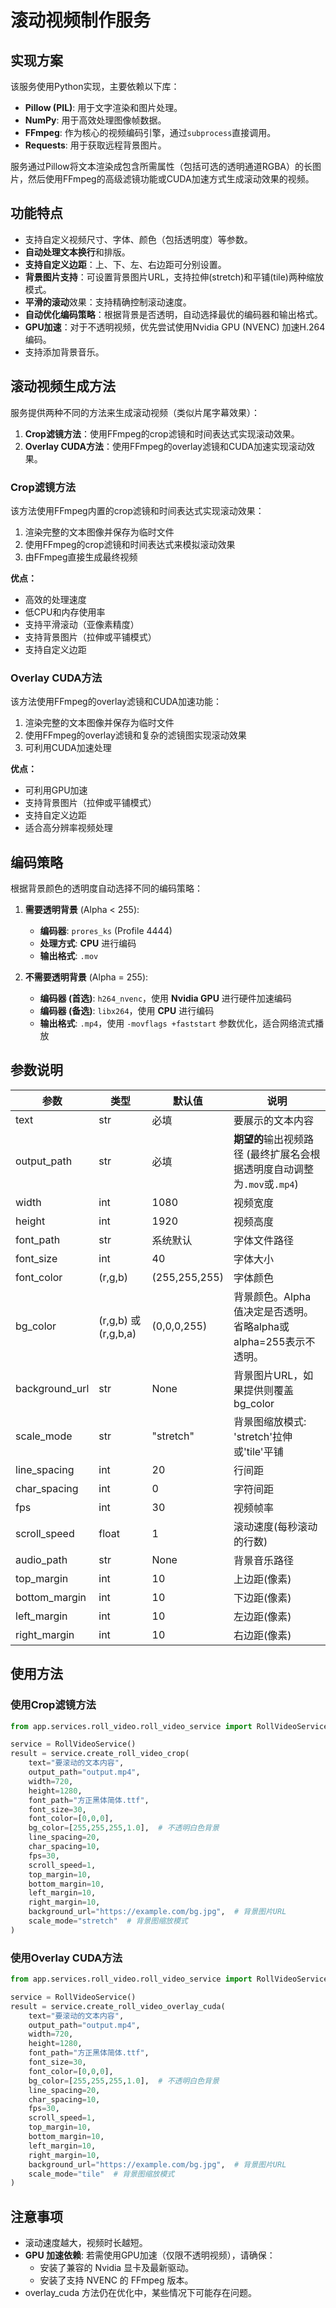 # 滚动视频制作服务

## 实现方案

该服务使用Python实现，主要依赖以下库：
- **Pillow (PIL)**: 用于文字渲染和图片处理。
- **NumPy**: 用于高效处理图像帧数据。
- **FFmpeg**: 作为核心的视频编码引擎，通过`subprocess`直接调用。
- **Requests**: 用于获取远程背景图片。

服务通过Pillow将文本渲染成包含所需属性（包括可选的透明通道RGBA）的长图片，然后使用FFmpeg的高级滤镜功能或CUDA加速方式生成滚动效果的视频。

## 功能特点

- 支持自定义视频尺寸、字体、颜色（包括透明度）等参数。
- **自动处理文本换行**和排版。
- **支持自定义边距**：上、下、左、右边距可分别设置。
- **背景图片支持**：可设置背景图片URL，支持拉伸(stretch)和平铺(tile)两种缩放模式。
- **平滑的滚动**效果：支持精确控制滚动速度。
- **自动优化编码策略**：根据背景是否透明，自动选择最优的编码器和输出格式。
- **GPU加速**：对于不透明视频，优先尝试使用Nvidia GPU (NVENC) 加速H.264编码。
- 支持添加背景音乐。

## 滚动视频生成方法

服务提供两种不同的方法来生成滚动视频（类似片尾字幕效果）：

1. **Crop滤镜方法**：使用FFmpeg的crop滤镜和时间表达式实现滚动效果。
2. **Overlay CUDA方法**：使用FFmpeg的overlay滤镜和CUDA加速实现滚动效果。

### Crop滤镜方法

该方法使用FFmpeg内置的crop滤镜和时间表达式实现滚动效果：

1. 渲染完整的文本图像并保存为临时文件
2. 使用FFmpeg的crop滤镜和时间表达式来模拟滚动效果
3. 由FFmpeg直接生成最终视频

**优点：**
- 高效的处理速度
- 低CPU和内存使用率
- 支持平滑滚动（亚像素精度）
- 支持背景图片（拉伸或平铺模式）
- 支持自定义边距

### Overlay CUDA方法

该方法使用FFmpeg的overlay滤镜和CUDA加速功能：

1. 渲染完整的文本图像并保存为临时文件
2. 使用FFmpeg的overlay滤镜和复杂的滤镜图实现滚动效果
3. 可利用CUDA加速处理

**优点：**
- 可利用GPU加速
- 支持背景图片（拉伸或平铺模式）
- 支持自定义边距
- 适合高分辨率视频处理

## 编码策略

根据背景颜色的透明度自动选择不同的编码策略：

1. **需要透明背景** (Alpha < 255):
   - **编码器**: `prores_ks` (Profile 4444)
   - **处理方式**: **CPU** 进行编码
   - **输出格式**: `.mov`

2. **不需要透明背景** (Alpha = 255):
   - **编码器 (首选)**: `h264_nvenc`，使用 **Nvidia GPU** 进行硬件加速编码
   - **编码器 (备选)**: `libx264`，使用 **CPU** 进行编码
   - **输出格式**: `.mp4`，使用 `-movflags +faststart` 参数优化，适合网络流式播放

## 参数说明

| 参数 | 类型 | 默认值 | 说明 |
|------|------|--------|------|
| text | str | 必填 | 要展示的文本内容 |
| output_path | str | 必填 | **期望的**输出视频路径 (最终扩展名会根据透明度自动调整为`.mov`或`.mp4`) |
| width | int | 1080 | 视频宽度 |
| height | int | 1920 | 视频高度 |
| font_path | str | 系统默认 | 字体文件路径 |
| font_size | int | 40 | 字体大小 |
| font_color | (r,g,b) | (255,255,255) | 字体颜色 |
| bg_color | (r,g,b) 或 (r,g,b,a) | (0,0,0,255) | 背景颜色。Alpha值决定是否透明。省略alpha或alpha=255表示不透明。 |
| background_url | str | None | 背景图片URL，如果提供则覆盖bg_color |
| scale_mode | str | "stretch" | 背景图缩放模式: 'stretch'拉伸或'tile'平铺 |
| line_spacing | int | 20 | 行间距 |
| char_spacing | int | 0 | 字符间距 |
| fps | int | 30 | 视频帧率 |
| scroll_speed | float | 1 | 滚动速度(每秒滚动的行数) |
| audio_path | str | None | 背景音乐路径 |
| top_margin | int | 10 | 上边距(像素) |
| bottom_margin | int | 10 | 下边距(像素) |
| left_margin | int | 10 | 左边距(像素) |
| right_margin | int | 10 | 右边距(像素) |

## 使用方法

### 使用Crop滤镜方法

```python
from app.services.roll_video.roll_video_service import RollVideoService

service = RollVideoService()
result = service.create_roll_video_crop(
    text="要滚动的文本内容",
    output_path="output.mp4",
    width=720,
    height=1280,
    font_path="方正黑体简体.ttf",
    font_size=30,
    font_color=[0,0,0],
    bg_color=[255,255,255,1.0],  # 不透明白色背景
    line_spacing=20,
    char_spacing=10,
    fps=30,
    scroll_speed=1,
    top_margin=10,
    bottom_margin=10,
    left_margin=10,
    right_margin=10,
    background_url="https://example.com/bg.jpg",  # 背景图片URL
    scale_mode="stretch"  # 背景图缩放模式
)
```

### 使用Overlay CUDA方法

```python
from app.services.roll_video.roll_video_service import RollVideoService

service = RollVideoService()
result = service.create_roll_video_overlay_cuda(
    text="要滚动的文本内容",
    output_path="output.mp4",
    width=720,
    height=1280,
    font_path="方正黑体简体.ttf",
    font_size=30,
    font_color=[0,0,0],
    bg_color=[255,255,255,1.0],  # 不透明白色背景
    line_spacing=20,
    char_spacing=10,
    fps=30,
    scroll_speed=1,
    top_margin=10,
    bottom_margin=10,
    left_margin=10,
    right_margin=10,
    background_url="https://example.com/bg.jpg",  # 背景图片URL
    scale_mode="tile"  # 背景图缩放模式
)
```

## 注意事项

- 滚动速度越大，视频时长越短。
- **GPU 加速依赖**: 若需使用GPU加速（仅限不透明视频），请确保：
  - 安装了兼容的 Nvidia 显卡及最新驱动。
  - 安装了支持 NVENC 的 FFmpeg 版本。
- overlay_cuda 方法仍在优化中，某些情况下可能存在问题。
